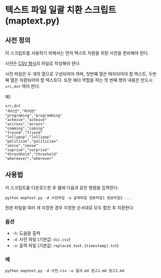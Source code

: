 텍스트 파일 일괄 치환 스크립트 (maptext.py)
====

## 사전 정의

이 스크립트를 사용하기 위해서는 먼저 텍스트 치환을 위한 사전을 준비해야 한다.

사전은 [CSV 형식](https://ko.wikipedia.org/wiki/CSV_(%ED%8C%8C%EC%9D%BC_%ED%98%95%EC%8B%9D))의 파일로 작성해야 한다.

사전 파일은 두 개의 열으로 구성되어야 하며, 첫번째 열은 매치되어야 할 텍스트, 두번째 열은 치환되어야 할 텍스트다. 또한 헤더 역할을 하는 첫 번째 행의 내용은 반드시 `src,dst` 여야 한다.

예)

```
src,dst
"파이선","파이썬"
"programing","programming"
"acheive","acheive"
"accross","across"
"comming","coming"
"freind","friend"
"lollypop","lollipop"
"politican","politician"
"sence","sense"
"suprise","surprise"
"threshhold","threshold"
"whereever","wherever"
```


## 사용법

이 스크립트를 다운로드한 후 쉘에 다음과 같은 명령을 입력한다.

```
python maptext.py -d 사전파일 -o 출력파일 원본파일1 원본파일2 ...
```

원본 파일을 여러 개 지정한 경우 지정한 순서대로 모두 합친 후 치환한다.


### 옵션

* `-h`: 도움말 출력
* `-d`: 사전 파일 (기본값: `dic.csv`)
* `-o`: 출력 파일 (기본값: `replaced_text.{timestamp}.txt`)


### 예

```
python maptext.py -d 사전.csv -o 결과.md 원고1.md 원고2.md
```


